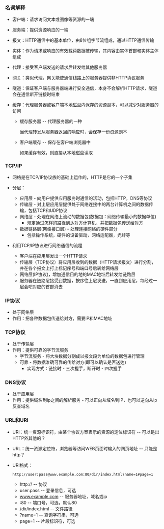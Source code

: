 ### 名词解释

* 客户端：请求访问文本或图像等资源的一端

* 服务端：提供资源响应的一端

* 报文：HTTP通信中的基本单位，由8位组字节流组成，通过HTTP通信传输

* 实体：作为请求或响应的有效载荷数据被传输，其内容由实体首部和实体主体组成

* 代理：接受客户端发送的请求后转发给其他服务器

* 网关：类似代理，网关能使通信线路上的服务器提供非HTTP协议服务

* 隧道：保证客户端与服务器端进行安全通信，本身不会解析HTTP请求，隧道会在通信断开链接时结束

* 缓存：代理服务器或客户端本地磁盘内保存的资源副本，可以减少对服务器的访问

  * 缓存服务器 -- 代理服务器的一种

    当代理转发从服务器返回的响应时，会保存一份资源副本

  * 客户端缓存 -- 保存在客户端浏览器中

    如果缓存有效，则直接从本地磁盘读取

### TCP/IP

* 网络是在TCP/IP协议族的基础上运作的，HTTP是它的一个子集

* 分层：

  * 应用层 - 向用户提供应用服务时通信的活动，包括HTTP，DNS等协议
  * 传输层 - 对上层应用层提供处于网络连接中的两台计算机之间的数据传输，包括TCP和UDP协议
  * 网络层 - 处理在网络上流动的数据包\(数据包：网络传输最小的数据单位\)
    * 规定通过怎样的路径到达对方计算机，并把数据包传送给对方
  * 数据链路层\(网络接口层\) - 处理连接网络的硬件部分
    * 包括操作系统，硬件的设备驱动，网络适配器，光纤等

* 利用TCP/IP协议进行网络通信的流程

  * 客户端在应用层发出一个HTTP请求
  * 传输层（TCP协议）将应用层收到的数据（HTTP请求报文）进行分割，并在各个报文上打上标记序号和端口号后转给网络层
  * 网络层\(IP协议\)，增加通信目的地的MAC地址后转发给链路层
  * 服务器在链路层接受到数据，按序往上层发送，一直到应用层，每经过一层会吧对应的首部消去

### IP协议

* 处于网络层
* 作用：把各种数据包传送给对方，需要IP和MAC地址

### TCP协议

* 处于传输层
* 作用：提供可靠的字节流服务 
  * 字节流服务 -  将大块数据分割成以报文段为单位的数据包进行管理
  * 可靠 - 将数据准确可靠的传给对方\(即可以确认是否送达\)
    * 实现方式：链接时 - 三次握手，断开时 - 四次握手

### DNS协议

* 处于应用层
* 作用：提供域名到ip之间的解析服务 - 可以正向从域名到IP，也可以逆向从ip反查域名

### URL和URI

* URI：统一资源标识符，由某个协议方案表示的资源的定位标识符 -- 可以是出HTTP外其他的？
* URL：统一资源定位符，浏览器等访问WEB页面时输入的网页地址 -- 只能是http？
* URI格式：

  `http://user:pass@www.example.com:80/dir/index.html?name=1#page=1`

  * http:// -- 协议 
  * user:pass -- 登录信息，可选
  * www.example.com -- 服务器地址，域名或ip
  * :80 -- 端口号，可选，默认80
  * /dir/index.html -- 文件路径
  * ?name=1 -- 查询字符串，可选
  * page=1 -- 片段标识符，可选



